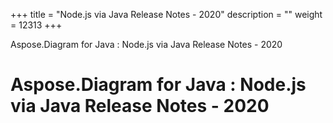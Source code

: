 +++
title = "Node.js via Java Release Notes - 2020" 
description = "" 
weight = 12313 
+++

Aspose.Diagram for Java : Node.js via Java Release Notes - 2020  

# Aspose.Diagram for Java : Node.js via Java Release Notes - 2020


